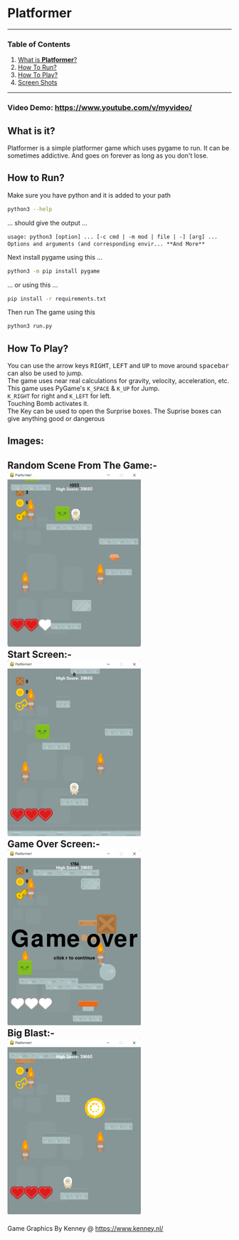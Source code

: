 # **Platformer**
---
### Table of Contents
1. [What is **Platformer**?](#what-is-it)
2. [How To Run?](#how-to-run)
3. [How To Play?](#how-to-play)
2. [Screen Shots](#images)
---
### **Video Demo:** https://www.youtube.com/v/myvideo/
## What is it?
Platformer is a simple platformer game which uses pygame to run. It can be sometimes addictive. And goes on forever as long as you don't lose.
## How to Run?
Make sure you have python and it is added to your path
```bash
python3 --help
```
... should give the output ...
```
usage: python3 [option] ... [-c cmd | -m mod | file | -] [arg] ...
Options and arguments (and corresponding envir... **And More**
```
Next install pygame using this ...
```bash
python3 -m pip install pygame
```
... or using this ...
```bash
pip install -r requirements.txt
```
Then run The game using this
```bash
python3 run.py
```
## How To Play?
You can use the arrow keys <kbd>RIGHT</kbd>, <kbd>LEFT</kbd> and <kbd>UP</kbd> to move around <kbd>spacebar</kbd> can also be used to jump.<br>The game uses near real calculations for gravity, velocity, acceleration, etc.<br>This game uses PyGame's `K_SPACE` & `K_UP` for Jump.<br>`K_RIGHT` for right and `K_LEFT` for left.<br>Touching Bomb activates it.<br>The Key can be used to open the Surprise boxes. The Suprise boxes can give anything good or dangerous
## **Images:**
**Random Scene From The Game:-**<br>
<img src="./img/ScreenShot000.png" alt="Random Scene" width="300"/><br>**Start Screen:-**<br>
<img src="./img/ScreenShot001.png" alt="Start Screen" width="300"/><br>**Game Over Screen:-**<br>
<img src="./img/ScreenShot002.png" alt="Game Over" width="300"/><br>**Big Blast:-**<br>
<img src="./img/ScreenShot003.png" alt="Bomb Blast" width="300"/><br>
---
Game Graphics By Kenney @ https://www.kenney.nl/
